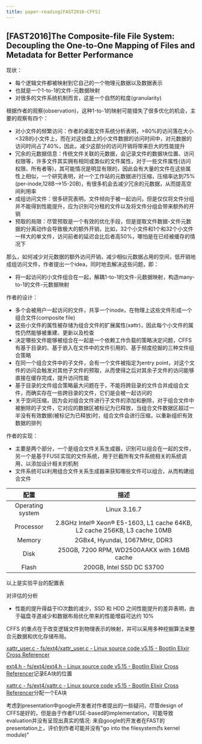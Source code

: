 ```yaml
---
title: paper-reading[FAST2016-CFFS]
---
```

<h2>[FAST2016]The Composite-file File System:
Decoupling the One-to-One Mapping
of Files and Metadata for Better Performance</h2>

现状：

- 每个逻辑文件都被映射到它自己的一个物理元数据以及数据表示
- 也就是一个1-to-1的文件-元数据映射
- 对很多的文件系统机制而言，这是一个自然的粒度(granularity)

根据作者的观察(observation)，这种1-to-1的映射可能错失了很多优化的机会，主要的观察有四个：

- 对小文件的频繁访问：作者的桌面文件系统分析表明，>80%的访问落在大小<32B的小文件上，而在对这些盘上的小文件数据的访问时间中，对元数据的访问时间占了40%，因此，减少这部分的访问开销将带来巨大的性能提升
- 冗余的元数据信息：传统文件关联的元数据，会记录文件的数据块位置、访问权限等，许多文件其实拥有相同或类似的文件属性，对于一些文件属性(访问权限、所有者等)，其可能情况是明显有限的，因此会有大量的文件在这些属性上相似，一个研究表明，对一个工作站的元数据进行压缩，压缩率达到75%(per-inode,128B-->15-20B)，有很多机会去减少冗余的元数据，从而提高空间利用率
- 成组访问文件：很多研究表明，文件倾向于被一起访问，但是仅仅将文件分组并不能得到性能提升，应为识别可分租的文件以及将文件分组会带来额外的开销
- 预取的局限：尽管预取是一个有效的优化手段，但是提取文件数据-文件元数据的分离动作会导致极大的额外开销，比如，32个小文件和1个和32个小文件一样大的单文件，访问前者的延迟会比后者高50%，哪怕是在已经被缓存的情况下

那么，如何减少对元数据的额外访问开销，减少相似元数据占用的空间，低开销地成组访问文件，作者提出一个idea，同时地去解决这些问题，即：

- 将一起访问的小文件组合在一起，解耦1-to-1的文件-元数据映射，构造many-to-1的文件-元数据映射

作者的设计：
- 多个会被用户一起访问的文件，共享一个inode，在物理上这些文件形成一个组合文件(composite file)
- 这些小文件的属性被存储为组合文件的扩展属性(xattr)，因此每个小文件的属性仍然能够被重建、更新以及检查
- 决定哪些文件能够被组合在一起是一个依赖工作负载的策略决定问题，CFFS有基于目录的、基于嵌入在文件中的文件引用的、基于频度挖掘的三种文件组合策略
- 在同一个组合文件中的子文件，会有一个文件被指定为entry point，对这个文件的访问会触发对其他子文件的预取，从而使得之后对其余子文件的访问能够直接在缓存完成，提升访问性能
- 基于目录的文件组合策略最大问题在于，不能将跨目录的文件合并成组合文件，而确实存在一些跨目录的文件，它们是会被一起访问的
- 关于空间压缩，因为会对组合文件进行子文件的添加和删除，对于组合文件中被删除的子文件，它对应的数据区被标记为已释放，当组合文件数据区超过一半没有有效数据(被标记为已释放)时，组合文件会进行压缩，以重新组织有效数据的排列



作者的实现：

- 主要是两个部分，一个是组合文件关系生成器，识别可以组合在一起的文件，另一个是基于FUSE实现的文件系统，用于拦截所有文件系统相关的系统调用，以添加设计相关的机制
- 文件系统可以利用组合文件关系生成器来获知哪些文件可以组合，从而构建组合文件



|       配置       |                             描述                             |
| :--------------: | :----------------------------------------------------------: |
| Operating system |                         Linux 3.16.7                         |
|    Processor     | 2.8GHz Intel® Xeon® E5-1603, L1 cache 64KB, L2 cache 256KB, L3 cache 10MB |
|      Memory      |                2GBx4, Hyundai, 1067MHz, DDR3                 |
|       Disk       |         250GB, 7200 RPM, WD2500AAKX with 16MB cache          |
|      Flash       |                  200GB, Intel SSD DC S3700                   |

以上是实验平台的配置表

对评估的分析

- 性能的提升得益于IO次数的减少，SSD 和 HDD 之间性能提升的差异表明，由于磁盘寻道减少和数据布局优化带来的性能增益可达约 10%

CFFS 的重点在于改变逻辑文件到物理表示的映射，并可以采用多种挖掘算法来整合元数据和优化存储布局。

[xattr_user.c - fs/ext4/xattr_user.c - Linux source code v5.15 - Bootlin Elixir Cross Referencer](https://elixir.bootlin.com/linux/v5.15/source/fs/ext4/xattr_user.c#L33)

[ext4.h - fs/ext4/ext4.h - Linux source code v5.15 - Bootlin Elixir Cross Referencer](https://elixir.bootlin.com/linux/v5.15/source/fs/ext4/ext4.h#L1012)记录EA块的位置

[xattr.c - fs/ext4/xattr.c - Linux source code v5.15 - Bootlin Elixir Cross Referencer](https://elixir.bootlin.com/linux/v5.15/source/fs/ext4/xattr.c#L2124)分配一个EA块

考虑到presentation中google开发者对作者提出的一些疑问，尽管design of CFFS是好的，但是由于作者FUSE-based的implementation，可能导致evaluation并没有呈现出真实的情况:
来自google的开发者在FAST的presentation上，评价到作者可能并没有"go into the filesystem(fs kernel module)"
